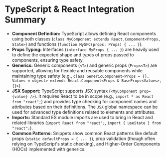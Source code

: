 # TypeScript & React Integration Summary

*   **Component Definition:** TypeScript allows defining React components using both classes (`class MyComponent extends React.Component<Props, State>`) and functions (`function MySFC(props: Props) { ... }`).
*   **Props Typing:** Interfaces (`interface MyProps { ... }`) are heavily used to define the expected shape and types of props passed to components, ensuring type safety.
*   **Generics:** Generic components (`<T>`) and generic props (`Props<T>`) are supported, allowing for flexible and reusable components while maintaining type safety (e.g., `class GenericComponent<Props = {}, Values = object> extends React.Component<Props & BaseProps<Values>, {}>`).
*   **JSX Support:** TypeScript supports JSX syntax (`<MyComponent prop={value} />`). It requires React to be in scope (e.g., `import * as React from "react";`) and provides type checking for component names and attributes based on their definitions. The `JSX` global namespace can be used for advanced type definitions related to elements and attributes.
*   **Imports:** Standard ES module imports are used to bring in React and related libraries (`import React from "react";`, `import { useState } from "react";`).
*   **Common Patterns:** Snippets show common React patterns like default props (`static defaultProps = { ... }`), prop validation (though often relying on TypeScript's static checking), and Higher-Order Components (HOCs) implemented with generics.